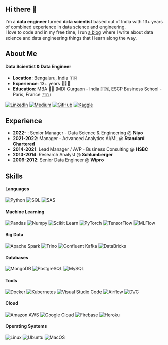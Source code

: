 ## Hi there 👋

I'm a **data engineer** turned **data scientist** based out of India with 13+ years of combined experience in data science and engineering. <br>
I love to code and in my free time, I run [a blog](https://avinashknmr.medium.com/) where I write about data science and data engineering things that I learn along the way. <br>

## About Me
#### Data Scientist & Data Engineer
- **Location**: Bengaluru, India 🇮🇳
- **Experience**: 13+ years 🧑🏻‍💻
- **Education**: MBA 👨‍🎓 (MDI Gurgaon - India 🇮🇳, ESCP Business School - Paris, France 🇫🇷)

[![LinkedIn](https://img.shields.io/badge/LinkedIn-0A66C2?style=for-the-badge&logo=linkedin&logoColor=white)](https://linkedin.com/in/avinashkanumuru)
[![Medium](https://img.shields.io/badge/Medium-000000?style=for-the-badge&logo=medium&logoColor=white)](https://avinashknmr.medium.com)
[![GitHub](https://img.shields.io/badge/GitHub-100000?style=for-the-badge&logo=github&logoColor=white)](https://github.com/avinashknmr)
[![Kaggle](https://img.shields.io/badge/Kaggle-20BEFF?style=for-the-badge&logo=kaggle&logoColor=white)](https://kaggle.com/avinashknmr)

## Experience
- **2022-** : Senior Manager - Data Science & Engineering @ **Niyo**
- **2021-2022**: Manager - Advanced Analytics AI/ML @ **Standard Chartered**
- **2014-2021**: Lead Manager / AVP - Business Consulting @ **HSBC**
- **2013-2014**: Research Analyst @ **Schlumberger**
- **2009-2012**: Senior Data Engineer @ **Wipro**

## Skills

#### Languages
![Python](https://img.shields.io/badge/python-3776AB?style=for-the-badge&logo=python&logoColor=white)
![SQL](https://img.shields.io/badge/sql-8C4FFF?style=for-the-badge&logo=amazon-redshift&logoColor=white)
![SAS](https://img.shields.io/badge/sas-3776AB?style=for-the-badge&logo=sas&logoColor=white)

#### Machine Learning
![Pandas](https://img.shields.io/badge/Pandas-150458?style=for-the-badge&logo=pandas&logoColor=white)
![Numpy](https://img.shields.io/badge/Numpy-013243?style=for-the-badge&logo=numpy&logoColor=white)
![Scikit Learn](https://img.shields.io/badge/Scikit_Learn-F7931E?style=for-the-badge&logo=scikit-learn&logoColor=white)
![PyTorch](https://img.shields.io/badge/PyTorch-ee4c2c?style=for-the-badge&logo=pytorch&logoColor=white)
![TensorFlow](https://img.shields.io/badge/TensorFlow-FF6F00?style=for-the-badge&logo=tensorflow&logoColor=white)
![MLFlow](https://img.shields.io/badge/ML_Flow-0194E2?style=for-the-badge&logo=mlflow&logoColor=white)


#### Big Data
![Apache Spark](https://img.shields.io/badge/Apache_Spark-white?style=for-the-badge&logo=apache-spark&logoColor=E35A16)
![Trino](https://img.shields.io/badge/Trino-DD00A1?style=for-the-badge&logo=trino&logoColor=white)
![Confluent Kafka](https://img.shields.io/badge/Apache_Kafka-231F20?style=for-the-badge&logo=apache-kafka&logoColor=white)
![DataBricks](https://img.shields.io/badge/Databricks-FF3621?style=for-the-badge&logo=databricks&logoColor=white)

#### Databases
![MongoDB](https://img.shields.io/badge/MongoDB-4EA94B?style=for-the-badge&logo=mongodb&logoColor=white)
![PostgreSQL](https://img.shields.io/badge/PostgreSQL-316192?style=for-the-badge&logo=postgresql&logoColor=white)
![MySQL](https://img.shields.io/badge/MySQL-005C84?style=for-the-badge&logo=mysql&logoColor=white)

#### Tools
![Docker](https://img.shields.io/badge/Docker-0091E2?style=for-the-badge&logo=docker&logoColor=white)
![Kubernetes](https://img.shields.io/badge/Kubernetes-326ce5?style=for-the-badge&logo=kubernetes&logoColor=white)
![Visual Studio Code](https://img.shields.io/badge/Visual_Studio_Code-0078D4?style=for-the-badge&logo=visual-studio-code&logoColor=white)
![Airflow](https://img.shields.io/badge/Airflow-017CEE?style=for-the-badge&logo=apache-airflow&logoColor=white)
![DVC](https://img.shields.io/badge/DVC-13ADC7?style=for-the-badge&logo=dvc&logoColor=white)

#### Cloud
![Amazon AWS](https://img.shields.io/badge/Amazon_AWS-232F3E?style=for-the-badge&logo=amazon-web-services&logoColor=white)
![Google Cloud](https://img.shields.io/badge/Google_Cloud-4285F4?style=for-the-badge&logo=google-cloud&logoColor=white)
![Firebase](https://img.shields.io/badge/Firebase-F68410?style=for-the-badge&logo=firebase&logoColor=white)
![Heroku](https://img.shields.io/badge/Heroku-430098?style=for-the-badge&logo=heroku&logoColor=white)

#### Operating Systems
![Linux](https://img.shields.io/badge/Linux-FCC624?style=for-the-badge&logo=linux&logoColor=black)
![Ubuntu](https://img.shields.io/badge/Ubuntu-E95420?style=for-the-badge&logo=ubuntu&logoColor=white)
![MacOS](https://img.shields.io/badge/MacOS-000000?style=for-the-badge&logo=apple&logoColor=white)

<!--
**avinashknmr/avinashknmr** is a ✨ _special_ ✨ repository because its `README.md` (this file) appears on your GitHub profile.

Here are some ideas to get you started:

- 🔭 I’m currently working on ...
- 🌱 I’m currently learning ...
- 👯 I’m looking to collaborate on ...
- 🤔 I’m looking for help with ...
- 💬 Ask me about ...
- 📫 How to reach me: ...
- 😄 Pronouns: ...
- ⚡ Fun fact: ...
-->
